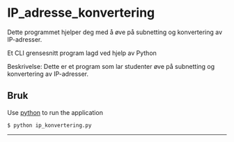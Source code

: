 # IP_adresse_konvertering
Dette programmet hjelper deg med å øve på subnetting og konvertering av IP-adresser.

Et CLI grensesnitt program lagd ved hjelp av Python

Beskrivelse: Dette er et program som lar studenter øve på subnetting og konvertering av IP-adresser.


## Bruk

Use [python](https://www.python.org/) to run the application
```
$ python ip_konvertering.py
```

---
